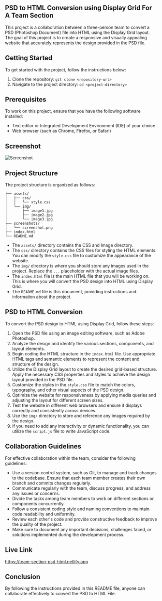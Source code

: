 ## PSD to HTML Conversion using Display Grid For A Team Section

This project is a collaboration between a three-person team to convert a PSD (Photoshop Document) file into HTML using the Display Grid layout. The goal of this project is to create a responsive and visually appealing website that accurately represents the design provided in the PSD file.

## Getting Started

To get started with the project, follow the instructions below:

1. Clone the repository: `git clone <repository-url>`
2. Navigate to the project directory: `cd <project-directory>`

## Prerequisites

To work on this project, ensure that you have the following software installed:

- Text editor or Integrated Development Environment (IDE) of your choice
- Web browser (such as Chrome, Firefox, or Safari)

## Screenshot

![Screenshot]([assets/screenshot.png](https://github.com/Hasan082/PSD-to-html/blob/main/assets/images/screenshots.png))


## Project Structure

The project structure is organized as follows:

```
├── assets/
│   ├── css/
│   │   └── style.css
│   └── img/
│       ├── image1.jpg
│       ├── image2.jpg
│       └── image3.jpg
├── screenshots/
│   └── screenshot.png
├── index.html
└── README.md
```
- The `assets/` directory contains the CSS and Image directory.
- The `css/` directory contains the CSS files for styling the HTML elements. You can modify the `style.css` file to customize the appearance of the website.
- The `img/` directory is where you should store any images used in the project. Replace the `...` placeholder with the actual image files.
- The `index.html` file is the main HTML file that you will be working on. This is where you will convert the PSD design into HTML using Display Grid.
- The `README.md` file is this document, providing instructions and information about the project.

## PSD to HTML Conversion

To convert the PSD design to HTML using Display Grid, follow these steps:

1. Open the PSD file using an image editing software, such as Adobe Photoshop.
2. Analyze the design and identify the various sections, components, and layout elements.
3. Begin coding the HTML structure in the `index.html` file. Use appropriate HTML tags and semantic elements to represent the content and structure of the design.
4. Utilize the Display Grid layout to create the desired grid-based structure. Apply the necessary CSS properties and styles to achieve the design layout provided in the PSD file.
5. Customize the styles in the `style.css` file to match the colors, typography, and other visual aspects of the PSD design.
6. Optimize the website for responsiveness by applying media queries and adjusting the layout for different screen sizes.
7. Test the website in different web browsers and ensure it displays correctly and consistently across devices.
8. Use the `img/` directory to store and reference any images required by the design.
9. If you need to add any interactivity or dynamic functionality, you can utilize the `script.js` file to write JavaScript code.

## Collaboration Guidelines

For effective collaboration within the team, consider the following guidelines:

- Use a version control system, such as Git, to manage and track changes to the codebase. Ensure that each team member creates their own branch and commits changes regularly.
- Communicate regularly with the team, discuss progress, and address any issues or concerns.
- Divide the tasks among team members to work on different sections or components concurrently.
- Follow a consistent coding style and naming conventions to maintain code readability and uniformity.
- Review each other's code and provide constructive feedback to improve the quality of the project.
- Make sure to document any important decisions, challenges faced, or solutions implemented during the development process.


## Live Link

https://team-section-psd-html.netlify.app


## Conclusion

By following the instructions provided in this README file, anyone can collaborate effectively to convert the PSD to HTML File.



